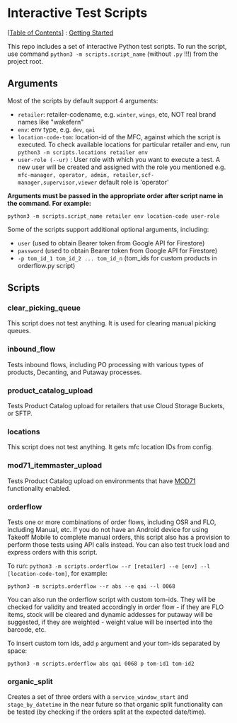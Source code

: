 Interactive Test Scripts
==
[[Table of Contents](../README.md#table-of-contents)] : [Getting Started](../../getting-started/00-getting-started.md)

This repo includes a set of interactive Python test scripts.
To run the script, use command `python3 -m scripts.script_name` (without `.py` !!!) from the project root.

## Arguments

Most of the scripts by default support 4 arguments:
 - `retailer`: retailer-codename, e.g. `winter`, `wings`, etc, NOT real brand names like "wakefern"
 - `env`: env type, e.g. `dev`, `qai`
 - `location-code-tom`: location-id of the MFC, against which the script is executed. To check available locations for particular retailer and env, run `python3 -m scripts.locations retailer env`
 - `user-role (--ur)` : User role with which you want to execute a test. A new user will be created and assigned with the role you mentioned e.g. `mfc-manager, operator, admin, retailer,scf-manager,supervisor,viewer`
    default role is 'operator'
 
**Arguments must be passed in the appropriate order after script name in the command. For example:**

```
python3 -m scripts.script_name retailer env location-code user-role
```

Some of the scripts support additional optional arguments, including:

- ```user``` (used to obtain Bearer token from Google API for Firestore)
- ```password``` (used to obtain Bearer token from Google API for Firestore)
- ```-p tom_id_1 tom_id_2 ... tom_id_n``` (tom_ids for custom products in orderflow.py script)

## Scripts

### clear_picking_queue

This script does not test anything. It is used for clearing manual picking queues. 

### inbound_flow

Tests inbound flows, including PO processing with various types of products, Decanting, and Putaway processes. 

### product_catalog_upload

Tests Product Catalog upload for retailers that use Cloud Storage Buckets, or SFTP. 

### locations

This script does not test anything. It gets mfc location IDs from config.

### mod71_itemmaster_upload

Tests Product Catalog upload on environments that have [MOD71]([url](https://takeofftech.atlassian.net/wiki/spaces/PD/pages/3632431110/Testing+MOD71+functionality+in+OSR+emulator)) functionality enabled.

### orderflow

Tests one or more combinations of order flows, including OSR and FLO, including Manual, etc. If you do not have an Android device for using Takeoff Mobile to complete manual orders, this script also has a provision to perform those tests using API calls instead. You can also test truck load and express orders with this script. 

To run: `python3 -m scripts.orderflow --r [retailer] --e [env] --l [location-code-tom]`, for example:

```
python3 -m scripts.orderflow --r abs --e qai --l 0068
```

You can also run the orderflow script with custom tom-ids. They will be checked for validity and treated accordingly in order flow - if they are FLO items, stock will be cleared and dynamic addesses for putaway will be suggested, if they are weighted - weight value will be inserted into the barcode, etc.

To insert custom tom ids, add `p` argument and your tom-ids separated by space:

```
python3 -m scripts.orderflow abs qai 0068 p tom-id1 tom-id2
```
### organic_split

Creates a set of three orders with a `service_window_start` and `stage_by_datetime` in the near future so that organic split functionality can be tested (by checking if the orders split at the expected date/time). 
